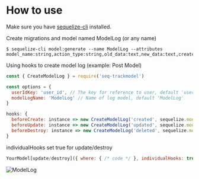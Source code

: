 # How to use

Make sure you have [sequelize-cli](https://www.npmjs.com/package/sequelize-cli) installed.

Create migrations and model named ModelLog (or any name)
```
$ sequelize-cli model:generate --name ModelLog --attributes model_name:string,action_type:string,old_data:text,new_data:text,createdby:integer
```

Using hooks to create model log (example: Post Model)
```js
const { CreateModelLog } = require('seq-trackmodel')

const options = {
  userIdKey: 'user_id', // The key for reference to user, default 'user_id'
  modelLogName: 'ModelLog' // Name of log model, default 'ModelLog'
}

hooks: {
  beforeCreate: instance => new CreateModelLog('created', sequelize.models, instance, Post, options),
  beforeUpdate: instance => new CreateModelLog('updated', sequelize.models, instance, Post, options),
  beforeDestroy: instance => new CreateModelLog('deleted', sequelize.models, instance, Post, options)
}
```

individualHooks set true for update/destroy
```js
YourModel[update/destroy]({ where: { /* code */ }, individualHooks: true })
```

![ModelLog](https://i.ibb.co/7YC5yFw/Screenshot-10.png)